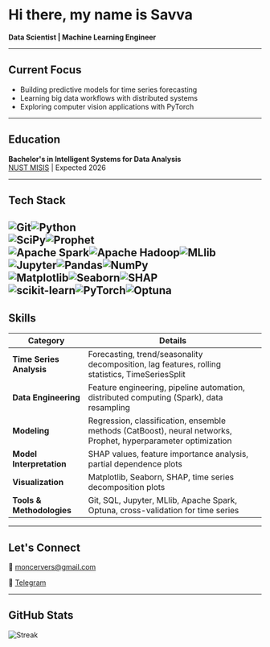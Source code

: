 # Hi there, my name is Savva  
**Data Scientist | Machine Learning Engineer**

---

## Current Focus  
- Building predictive models for time series forecasting  
- Learning big data workflows with distributed systems  
- Exploring computer vision applications with PyTorch  

---

## Education  
**Bachelor's in Intelligent Systems for Data Analysis**  
[NUST MISIS](https://misis.ru/) | Expected 2026  

---

## Tech Stack  
![Git](https://img.shields.io/badge/git-%23F05033.svg?style=for-the-badge&logo=git&logoColor=white)![Python](https://img.shields.io/badge/python-3670A0?style=for-the-badge&logo=python&logoColor=ffdd54)<br>
![SciPy](https://img.shields.io/badge/SciPy-%230C55A5.svg?style=for-the-badge&logo=scipy&logoColor=white)![Prophet](https://img.shields.io/badge/Prophet-3B5998?style=for-the-badge&logo=facebook&logoColor=white)<br>
![Apache Spark](https://img.shields.io/badge/Apache%20Spark-FDEE21?style=for-the-badge&logo=apachespark&logoColor=black)![Apache Hadoop](https://img.shields.io/badge/Apache%20Hadoop-66CCFF?style=for-the-badge&logo=apachehadoop&logoColor=black)![MLlib](https://img.shields.io/badge/Apache%20MLlib-FF6F00?style=for-the-badge&logo=apachespark&logoColor=white)  
![Jupyter](https://img.shields.io/badge/Jupyter-%23FA0F00.svg?style=for-the-badge&logo=jupyter&logoColor=white)![Pandas](https://img.shields.io/badge/pandas-%23150458.svg?style=for-the-badge&logo=pandas&logoColor=white)![NumPy](https://img.shields.io/badge/numpy-%23013243.svg?style=for-the-badge&logo=numpy&logoColor=white)  
![Matplotlib](https://img.shields.io/badge/Matplotlib-%23ffffff.svg?style=for-the-badge&logo=Matplotlib&logoColor=black)![Seaborn](https://img.shields.io/badge/seaborn-%234B8BBE.svg?style=for-the-badge&logo=seaborn&logoColor=white)![SHAP](https://img.shields.io/badge/SHAP-337ab7?style=for-the-badge&logo=shap&logoColor=white)  
![scikit-learn](https://img.shields.io/badge/scikit--learn-%23F7931E.svg?style=for-the-badge&logo=scikit-learn&logoColor=white)![PyTorch](https://img.shields.io/badge/PyTorch-%23EE4C2C.svg?style=for-the-badge&logo=PyTorch&logoColor=white)![Optuna](https://img.shields.io/badge/Optuna-%23333333.svg?style=for-the-badge&logo=optuna&logoColor=white)
---


## Skills  
| Category                  | Details                                                                 |
|---------------------------|-------------------------------------------------------------------------|
| **Time Series Analysis**  | Forecasting, trend/seasonality decomposition, lag features, rolling statistics, TimeSeriesSplit |
| **Data Engineering**      | Feature engineering, pipeline automation, distributed computing (Spark), data resampling |
| **Modeling**              | Regression, classification, ensemble methods (CatBoost), neural networks, Prophet, hyperparameter optimization |
| **Model Interpretation**  | SHAP values, feature importance analysis, partial dependence plots      |
| **Visualization**         | Matplotlib, Seaborn, SHAP, time series decomposition plots              |
| **Tools & Methodologies** | Git, SQL, Jupyter, MLlib, Apache Spark, Optuna, cross-validation for time series |

---

## Let's Connect  
📧 [moncervers@gmail.com](mailto:moncervers@gmail.com)

📱 [Telegram](https://t.me/Moncervers)  

---

## GitHub Stats  
![Streak](https://nirzak-streak-stats.vercel.app/?user=Moncervers&theme=dark)  
